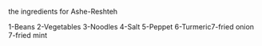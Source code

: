 the ingredients for Ashe-Reshteh

1-Beans
2-Vegetables
3-Noodles
4-Salt
5-Peppet
6-Turmeric7-fried onion
7-fried mint

